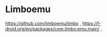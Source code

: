 # Limboemu
https://github.com/limboemu/limbo , https://f-droid.org/en/packages/com.limbo.emu.main/ , 
